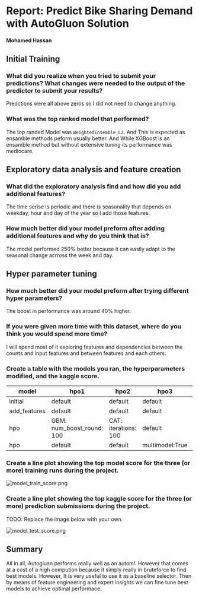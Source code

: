 # Report: Predict Bike Sharing Demand with AutoGluon Solution
#### Mohamed Hassan

## Initial Training
### What did you realize when you tried to submit your predictions? What changes were needed to the output of the predictor to submit your results?
Predctions were all above zeros so I did not need to change anything.

### What was the top ranked model that performed?
The top randed Model was `WeightedEnsemble_L2`. And This is expected as ensamble methods peform usually better. And While XGBoost is an ensamble method but without extensive tuning its performance was mediocare.

## Exploratory data analysis and feature creation
### What did the exploratory analysis find and how did you add additional features?
The time serise is periodic and there is seasonality that depends on weekday, hour and day of the year so I add those features. 

### How much better did your model preform after adding additional features and why do you think that is?
The model performed 250% better because it can easily adapt to the seasonal change acrross the week and day.
## Hyper parameter tuning
### How much better did your model preform after trying different hyper parameters?
The boost in performance was around 40% higher.
### If you were given more time with this dataset, where do you think you would spend more time?
I will spend most of it exploring features and dependencies between the counts and input features and between features and each others.

### Create a table with the models you ran, the hyperparameters modified, and the kaggle score.

| model         | hpo1                          | hpo2                          | hpo3                  | score   |
|---------------|-------------------------------|-------------------------------|-----------------------|---------|
| initial       | default                       | default                       | default               | 1.86413 |
| add_features  | default                       | default                       | default               | 0.71615 |
| hpo           | GBM: num_boost_round: 100     | CAT: iterations: 100          | default               | 0.51796 |
| hpo           | default                       | default                       | multimodel:True        | 0.49363 |

### Create a line plot showing the top model score for the three (or more) training runs during the project.


![model_train_score.png](img/model_train_score.png)

### Create a line plot showing the top kaggle score for the three (or more) prediction submissions during the project.

TODO: Replace the image below with your own.

![model_test_score.png](img/model_test_score.png)

## Summary

All in all, Autogluan performs really well as an automl. However that comes at a cost of a high compution because it simply really in bruteforce to find best models. However, It is very useful to use it as a baseline selector. Then by means of feature engineering and expert insights we can fine tune best models to achieve optimal performace.
